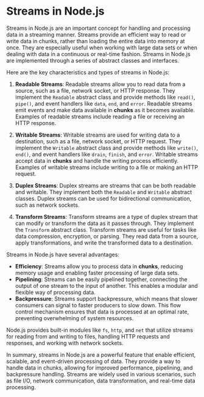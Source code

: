 # Streams in Node.js

Streams in Node.js are an important concept for handling and processing data in a streaming manner. Streams provide an efficient way to read or write data in chunks, rather than loading the entire data into memory at once. They are especially useful when working with large data sets or when dealing with data in a continuous or real-time fashion. Streams in Node.js are implemented through a series of abstract classes and interfaces.

Here are the key characteristics and types of streams in Node.js:

1. **Readable Streams**: Readable streams allow you to read data from a source, such as a file, network socket, or HTTP response. They implement the `Readable` abstract class and provide methods like `read()`, `pipe()`, and event handlers like `data`, `end`, and `error`. Readable streams emit events and make data available in **chunks** as it becomes available. Examples of readable streams include reading a file or receiving an HTTP response.

2. **Writable Streams**: Writable streams are used for writing data to a destination, such as a file, network socket, or HTTP request. They implement the `Writable` abstract class and provide methods like `write()`, `end()`, and event handlers like `drain`, `finish`, and `error`. Writable streams accept data in **chunks** and handle the writing process efficiently. Examples of writable streams include writing to a file or making an HTTP request.

3. **Duplex Streams**: Duplex streams are streams that can be both readable and writable. They implement both the `Readable` and `Writable` abstract classes. Duplex streams can be used for bidirectional communication, such as network sockets.

4. **Transform Streams**: Transform streams are a type of duplex stream that can modify or transform the data as it passes through. They implement the `Transform` abstract class. Transform streams are useful for tasks like data compression, encryption, or parsing. They read data from a source, apply transformations, and write the transformed data to a destination.

Streams in Node.js have several advantages:

- **Efficiency**: Streams allow you to process data in **chunks**, reducing memory usage and enabling faster processing of large data sets.
- **Pipelining**: Streams can be easily pipelined together, connecting the output of one stream to the input of another. This enables a modular and flexible way of processing data.
- **Backpressure**: Streams support backpressure, which means that slower consumers can signal to faster producers to slow down. This flow control mechanism ensures that data is processed at an optimal rate, preventing overwhelming of system resources.

Node.js provides built-in modules like `fs`, `http`, and `net` that utilize streams for reading from and writing to files, handling HTTP requests and responses, and working with network sockets.

In summary, streams in Node.js are a powerful feature that enable efficient, scalable, and event-driven processing of data. They provide a way to handle data in chunks, allowing for improved performance, pipelining, and backpressure handling. Streams are widely used in various scenarios, such as file I/O, network communication, data transformation, and real-time data processing.

